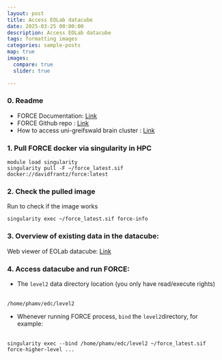 ```yaml
---
layout: post
title: Access EOLab datacube
date: 2025-03-25 00:00:00
description: Access EOLab datacube
tags: formatting images
categories: sample-posts
map: true
images:
  compare: true
  slider: true

---
```


### 0. Readme

- FORCE Documentation: <a href='https://force-eo.readthedocs.io/en/latest/'>Link</a>
- FORCE Github repo : <a href='https://github.com/davidfrantz/force'>Link</a>
- How to access uni-greifswald brain cluster : <a href='https://rz.uni-greifswald.de/en/services/general/miscellaneous/high-performance-computing/login-to-hpc-brain-cluster/'>Link</a>
  

### 1. Pull FORCE docker via singularity in HPC

```
module load singularity
singularity pull -F ~/force_latest.sif docker://davidfrantz/force:latest
```

### 2. Check the pulled image
Run to check if the image works
```
singularity exec ~/force_latest.sif force-info
```

### 3. Overview of existing data in the datacube:

Web viewer of EOLab datacube: <a href='https://vudongpham.github.io/EOLabDatacubeReport/'>Link</a>

### 4. Access datacube and run FORCE:

- The `level2` data directory location (you only have read/execute rights) <br><br>
```
/home/phamv/edc/level2
```

- Whenever running FORCE process, `bind` the `level2`directory, for example:<br><br> 
```
singularity exec --bind /home/phamv/edc/level2 ~/force_latest.sif force-higher-level ...
```


